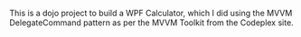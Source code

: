 This is a dojo project to build a WPF Calculator, which I did using the MVVM DelegateCommand pattern as per the MVVM Toolkit from the Codeplex site.